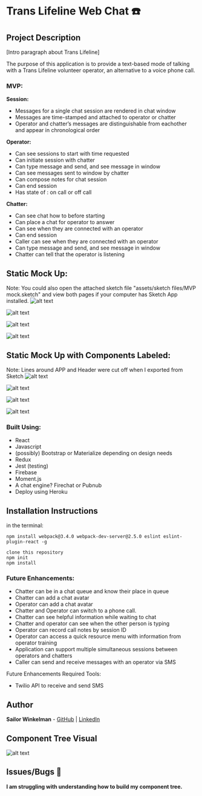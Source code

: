 # **Trans Lifeline Web Chat** ☎️

## Project Description
[Intro paragraph about Trans Lifeline]

The  purpose of this application is to provide a text-based mode of talking with a Trans Lifeline volunteer operator, an alternative to a voice phone call.

### MVP:
**Session:**
* Messages for a single chat session are rendered in chat window
* Messages are time-stamped and attached to operator or chatter
* Operator and chatter’s messages are distinguishable from eachother and appear in chronological order

**Operator:**
* Can see sessions to start with time requested
* Can initiate session with chatter
* Can type message and send, and see message in window
* Can see messages sent to window by chatter
* Can compose notes for chat session
* Can end session
* Has state of : on call or off call

**Chatter:**
* Can see chat how to before starting
* Can place a chat for operator to answer
* Can see when they are connected with an operator
* Can end session
* Caller can see when they are connected with an operator
* Can type message and send, and see message in window
* Chatter can tell that the operator is listening

## Static Mock Up:
Note: You could also open the attached sketch file "assets/sketch files/MVP mock.sketch" and view both pages if your computer has Sketch App installed.
![alt text](assets/images/Chatter1.png)

![alt text](assets/images/Chatter2.png)

![alt text](assets/images/Operator1.png)

![alt text](assets/images/Operator2.png)

## Static Mock Up with Components Labeled:
Note: Lines around APP and Header were cut off when I exported from Sketch
![alt text](assets/images/Chatter1L.png)

![alt text](assets/images/Chatter2L.png)

![alt text](assets/images/Operator1L.png)

![alt text](assets/images/Operator2L.png)

### Built Using:

* React
* Javascript
* (possibly) Bootstrap or Materialize depending on design needs
* Redux
* Jest (testing)
* Firebase
* Moment.js
* A chat engine? Firechat or Pubnub
* Deploy using Heroku


## Installation Instructions
in the terminal:
```
npm install webpack@3.4.0 webpack-dev-server@2.5.0 eslint eslint-plugin-react -g

clone this repository
npm init
npm install
```
### Future Enhancements:
* Chatter can be in a chat queue and know their place in queue
* Chatter can add a chat avatar
* Operator can add a chat avatar
* Chatter and Operator can switch to a phone call.
* Chatter can see helpful information while waiting to chat
* Chatter and operator can see when the other person is typing
* Operator can record call notes by session ID
* Operator can access a quick resource menu with information from operator training
* Application can support multiple simultaneous sessions between operators and chatters
* Caller can send and receive messages with an operator via SMS

Future Enhancements Required Tools:
* Twilio API to receive and send SMS

## Author
**Sailor Winkelman** - [GitHub](https://github.com/sailor27) | [LinkedIn](https://www.linkedin.com/in/sailor-winkelman-62429152)

## Component Tree Visual
![alt text](assets/images/ComponentTree.png)

## Issues/Bugs 🐛
**I am struggling with understanding how to build my component tree.**

